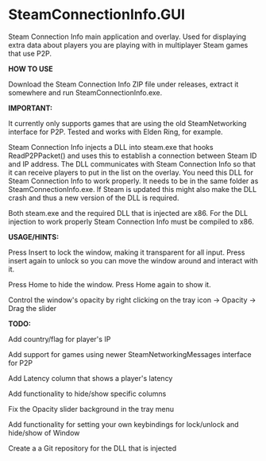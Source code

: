 # SteamConnectionInfo.GUI
Steam Connection Info main application and overlay. Used for displaying extra data about players you are playing with in multiplayer Steam games that use P2P.


**HOW TO USE**

Download the Steam Connection Info ZIP file under releases, extract it somewhere and run SteamConnectionInfo.exe.

**IMPORTANT:**

It currently only supports games that are using the old SteamNetworking interface for P2P. Tested and works with Elden Ring, for example.

Steam Connection Info injects a DLL into steam.exe that hooks ReadP2PPacket() and uses this to establish a connection between Steam ID and IP address. The DLL communicates with Steam Connection Info so that it can receive players to put in the list on the overlay. You need this DLL for Steam Connection Info to work properly. It needs to be in the same folder as SteamConnectionInfo.exe. If Steam is updated this might also make the DLL crash and thus a new version of the DLL is required.

Both steam.exe and the required DLL that is injected are x86. For the DLL injection to work properly Steam Connection Info must be compiled to x86.

**USAGE/HINTS:**

Press Insert to lock the window, making it transparent for all input. Press insert again to unlock so you can move the window around and interact with it.

Press Home to hide the window. Press Home again to show it.

Control the window's opacity by right clicking on the tray icon -> Opacity -> Drag the slider

**TODO:**

Add country/flag for player's IP

Add support for games using newer SteamNetworkingMessages interface for P2P

Add Latency column that shows a player's latency

Add functionality to hide/show specific columns

Fix the Opacity slider background in the tray menu

Add functionality for setting your own keybindings for lock/unlock and hide/show of Window

Create a a Git repository for the DLL that is injected
